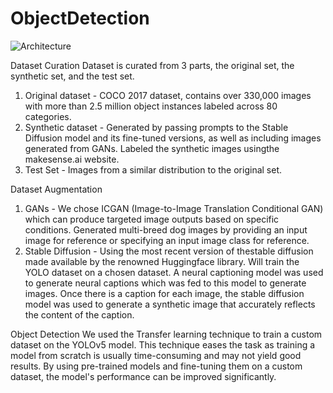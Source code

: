 # ObjectDetection

![Architecture](https://github.com/ruthvikauwm/ObjectDetection/assets/54182107/67582425-67b5-45e7-8a86-863f5e4c682c)

Dataset Curation
Dataset is curated from 3 parts, the original set, the synthetic set, and the test set.
1. Original dataset -  COCO 2017 dataset, contains over 330,000 images with more than
2.5 million object instances labeled across 80 categories.
2. Synthetic dataset - Generated by passing prompts to the Stable Diffusion model and its
fine-tuned versions, as well as including images generated from GANs. Labeled the
synthetic images usingthe makesense.ai website. 
3. Test Set - Images from a similar distribution to the original set.

Dataset Augmentation
1. GANs -  We chose ICGAN (Image-to-Image Translation Conditional GAN) which can produce
targeted image outputs based on specific conditions. Generated multi-breed dog images by
providing an input image for reference or specifying an input image class for reference.
2. Stable Diffusion - Using the most recent version of thestable diffusion made available
by the renowned Huggingface library. Will train the YOLO dataset on a chosen dataset.
A neural captioning model was used to generate neural captions which was fed to this model
to generate images. Once there is a caption for each image, the stable diffusion model was
used to generate a synthetic image that accurately reflects the content of the caption. 

Object Detection
We used the Transfer learning technique to train a custom dataset on the YOLOv5 model. 
This technique eases the task as training a model from scratch is usually time-consuming 
and may not yield good results. By using pre-trained models and fine-tuning them on a 
custom dataset, the model's performance can be improved significantly.
